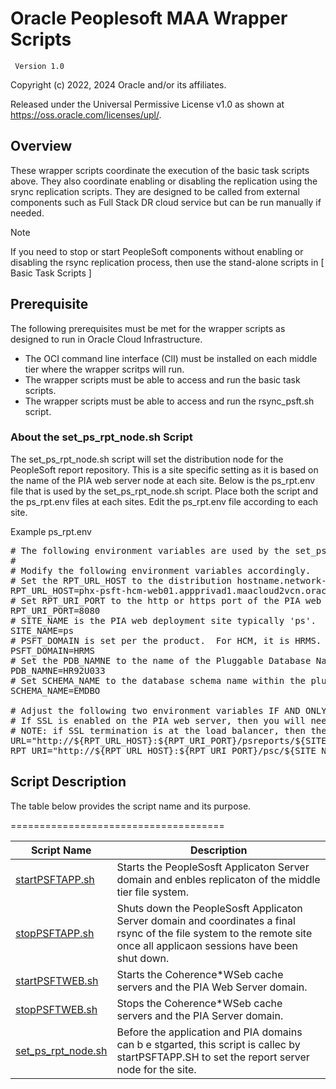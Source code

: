# Oracle Peoplesoft MAA Wrapper Scripts

     Version 1.0

Copyright (c) 2022, 2024 Oracle and/or its affiliates.

Released under the Universal Permissive License v1.0 as shown at
<https://oss.oracle.com/licenses/upl/>.

## Overview

These wrapper scripts coordinate the execution of the basic task scripts above.  They also coordinate enabling or disabling the replication using the srync replication scripts.  They are designed to be called from external components such as Full Stack DR cloud service but can be run manually if needed.

> [!NOTE]
> If you need to stop or start PeopleSoft components without enabling or disabling the rsync replication process, then use the stand-alone scripts in [ Basic Task Scripts ]


## Prerequisite

The following prerequisites must be met for the wrapper scripts as designed to run in Oracle Cloud Infrastructure.  

*  The OCI command line interface (ClI) must be installed on each middle tier where the wrapper scritps will run. 
*  The wrapper scripts must be able to access and run the basic task scripts.
*  The wrapper scripts must be able to access and run the rsync_psft.sh script.  


### About the set_ps_rpt_node.sh Script

The set_ps_rpt_node.sh script will set the distribution node for the PeopleSoft report repository.  This is a site specific setting as it is based on the name of the PIA web server node at each site.  Below is the ps_rpt.env file that is used by the set_ps_rpt_node.sh script.  Place both the script and the ps_rpt.env files at each sites.  Edit the ps_rpt.env file according to each site.  

Example ps_rpt.env

<pre>
# The following environment variables are used by the set_ps_rpt_node.sh script. 
# 
# Modify the following environment variables accordingly. 
# Set the RPT_URL_HOST to the distribution hostname.network-domain of one of a PIA web servers e.g., myhost.mycompany.com 
RPT_URL_HOST=phx-psft-hcm-web01.appprivad1.maacloud2vcn.oraclevcn.com 
# Set RPT_URI_PORT to the http or https port of the PIA web server. 
RPT_URI_PORT=8080 
# SITE_NAME is the PIA web deployment site typically 'ps'. 
SITE_NAME=ps 
# PSFT_DOMAIN is set per the product.  For HCM, it is HRMS. 
PSFT_DOMAIN=HRMS 
# Set the PDB_NAMNE to the name of the Pluggable Database Name in which the PeopleSoft schema is stored. 
PDB_NAMNE=HR92U033 
# Set SCHEMA_NAME to the database schema name within the pluggable database wherre the PeopleSoft schema is stored. 
SCHEMA_NAME=EMDBO 

# Adjust the following two environment variables IF AND ONLY IF required.  Otherwise, leve them as they are set.  
# If SSL is enabled on the PIA web server, then you will need to change the protocol scheme to https for both URL and RPT_URI.
# NOTE: if SSL termination is at the load balancer, then the protocol should be set to http. 
URL="http://${RPT_URL_HOST}:${RPT_URI_PORT}/psreports/${SITE_NAME}" 
RPT_URI="http://${RPT_URL_HOST}:${RPT_URI_PORT}/psc/${SITE_NAME}/EMPLOYEE/${PSFT_DOMAIN}/c/CDM_RPT.CDM_RPT.GBL?Page=CDM_RPT_INDEX&Action=U&CDM_ID=" 
</pre>

## Script Description

The table below provides the script name and its purpose.  

=====================================

| Script Name | Description |
| ------ | ------ |
| [startPSFTAPP.sh](./startPSFTAPP.sh) | Starts the PeopleSosft Applicaton Server domain and enbles replicaton of the middle tier file system. |
| [stopPSFTAPP.sh](./stopPSFTAPP.sh) | Shuts down the PeopleSosft Applicaton Server domain and coordinates a final rsync of the file system to the remote site once all applicaon sessions have been shut down. |
| [startPSFTWEB.sh](./startPSFTWEB.sh) | Starts the Coherence*WSeb cache servers and the PIA Web Server domain. |
| [stopPSFTWEB.sh](./stopPSFTWEB.sh) | Stops the Coherence*WSeb cache servers and the PIA Server domain. |
| [set_ps_rpt_node.sh](./set_ps_rpt_node.sh) | Before the application and PIA domains can b e stgarted, this script is callec by startPSFTAPP.SH to set the report server node for the site. |


